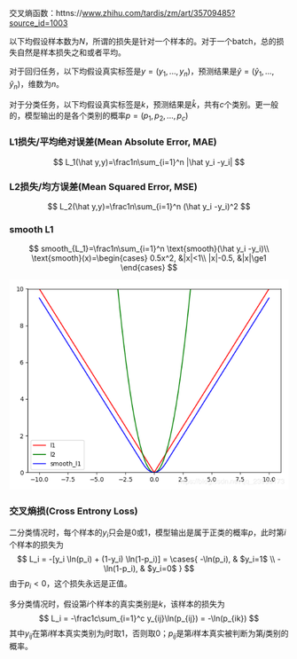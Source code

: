 交叉熵函数：httns://www.zhihu.com/tardis/zm/art/35709485?source_id=1003



以下均假设样本数为$N$，所谓的损失是针对一个样本的。对于一个batch，总的损失自然是样本损失之和或者平均。

对于回归任务，以下均假设真实标签是$y=(y_1,...,y_n)$，预测结果是$\hat y=(\hat y_1,...,\hat y_n)$，维数为$n$。

对于分类任务，以下均假设真实标签是$k$，预测结果是$\hat k$，共有$c$个类别。更一般的，模型输出的是各个类别的概率$p=(p_1,p_2,...,p_c)$

### L1损失/平均绝对误差(Mean Absolute Error, MAE)

$$
L_1(\hat y,y)=\frac1n\sum_{i=1}^n |\hat y_i -y_i|
$$



### L2损失/均方误差(Mean Squared Error, MSE)

$$
L_2(\hat y,y)=\frac1n\sum_{i=1}^n (\hat y_i -y_i)^2
$$

### smooth L1

$$
smooth_{L_1}=\frac1n\sum_{i=1}^n \text{smooth}(\hat y_i -y_i)\\
\text{smooth}(x)=\begin{cases}
0.5x^2, &|x|<1\\
|x|-0.5, &|x|\ge1
\end{cases}
$$

![img](img/v2-4edbd47a9cd0cf5a4637e84c557603a3_1440w.png)

### 交叉熵损(Cross Entrony Loss)

二分类情况时，每个样本的$y_i$只会是$0$或$1$，模型输出是属于正类的概率$p$，此时第$i$个样本的损失为
$$
L_i = -[y_i \ln(p_i) + (1-y_i) \ln(1-p_i)] =
\cases{
-\ln(p_i), & $y_i=1$ \\
-\ln(1-p_i), & $y_i=0$
}
$$
由于$p_i<0$，这个损失永远是正值。

多分类情况时，假设第$i$个样本的真实类别是$k$，该样本的损失为
$$
L_i = -\frac1c\sum_{i=1}^c y_{ij}\ln(p_{ij}) = -\ln(p_{ik})
$$
其中$y_{ij}$在第$i$样本真实类别为$j$时取$1$，否则取$0$；$p_{ij}$是第$i$样本真实被判断为第$j$类别的概率。
